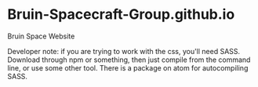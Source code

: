 # Bruin-Spacecraft-Group.github.io
Bruin Space Website

Developer note: if you are trying to work with the css, you'll need SASS.
Download through npm or something, then just compile from the command line, or use some other tool.
There is a package on atom for autocompiling SASS.
